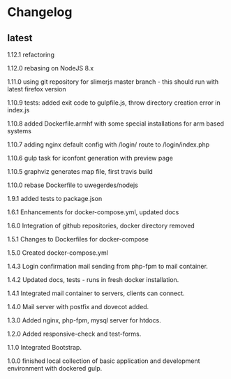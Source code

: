 # Changelog

## latest

1.12.1 refactoring

1.12.0
rebasing on NodeJS 8.x

1.11.0
using git repository for slimerjs master branch - this should run with latest firefox version

1.10.9
tests: added exit code to gulpfile.js, throw directory creation error in index.js

1.10.8
added Dockerfile.armhf with some special installations for arm based systems

1.10.7
adding nginx default config with /login/ route to /login/index.php

1.10.6
gulp task for iconfont generation with preview page

1.10.5
graphviz generates map file, first travis build

1.10.0
rebase Dockerfile to uwegerdes/nodejs

1.9.1
added tests to package.json

1.6.1
Enhancements for docker-compose.yml, updated docs

1.6.0
Integration of github repositories, docker directory removed

1.5.1
Changes to Dockerfiles for docker-compose

1.5.0
Created docker-compose.yml

1.4.3
Login confirmation mail sending from php-fpm to mail container.

1.4.2
Updated docs, tests - runs in fresh docker installation.

1.4.1
Integrated mail container to servers, clients can connect.

1.4.0
Mail server with postfix and dovecot added.

1.3.0
Added nginx, php-fpm, mysql server for htdocs.

1.2.0
Added responsive-check and test-forms.

1.1.0
Integrated Bootstrap.

1.0.0
finished local collection of basic application and development environment with dockered gulp.

